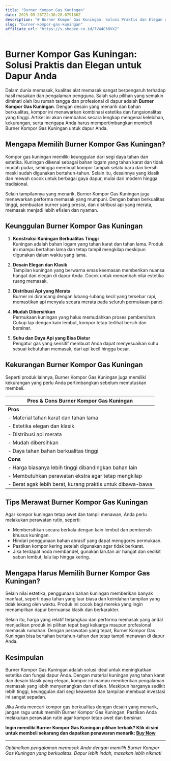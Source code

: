 ```yaml
---
title: "Burner Kompor Gas Kuningan"
date: 2025-09-26T22:38:28.079166Z
description: "# Burner Kompor Gas Kuningan: Solusi Praktis dan Elegan untuk Dapur Anda..."
slug: "burner-kompor-gas-kuningan"
affiliate_url: "https://s.shopee.co.id/7V44C68VX2"
---
```

# Burner Kompor Gas Kuningan: Solusi Praktis dan Elegan untuk Dapur Anda

Dalam dunia memasak, kualitas alat memasak sangat berpengaruh terhadap hasil masakan dan pengalaman pengguna. Salah satu pilihan yang semakin diminati oleh ibu rumah tangga dan profesional di dapur adalah **Burner Kompor Gas Kuningan**. Dengan desain yang menarik dan bahan berkualitas, kompor ini menawarkan kombinasi estetika dan fungsionalitas yang tinggi. Artikel ini akan membahas secara lengkap mengenai kelebihan, kekurangan, serta mengapa Anda harus mempertimbangkan membeli Burner Kompor Gas Kuningan untuk dapur Anda.

## Mengapa Memilih Burner Kompor Gas Kuningan?

Kompor gas kuningan memiliki keunggulan dari segi daya tahan dan estetika. Kuningan dikenal sebagai bahan logam yang tahan karat dan tidak mudah pudar, sehingga membuat kompor tampak selalu baru dan bersih meski sudah digunakan bertahun-tahun. Selain itu, desainnya yang klasik dan mewah cocok untuk berbagai gaya dapur, mulai dari modern hingga tradisional.

Selain tampilannya yang menarik, Burner Kompor Gas Kuningan juga menawarkan performa memasak yang mumpuni. Dengan bahan berkualitas tinggi, pembuatan burner yang presisi, dan distribusi api yang merata, memasak menjadi lebih efisien dan nyaman.

## Keunggulan Burner Kompor Gas Kuningan

1. **Konstruksi Kuningan Berkualitas Tinggi**  
   Kuningan adalah bahan logam yang tahan karat dan tahan lama. Produk ini mampu bertahan lama dan tetap tampil mengkilap meskipun digunakan dalam waktu yang lama.

2. **Desain Elegan dan Klasik**  
   Tampilan kuningan yang berwarna emas keemasan memberikan nuansa hangat dan elegan di dapur Anda. Cocok untuk menambah nilai estetika ruang memasak.

3. **Distribusi Api yang Merata**  
   Burner ini dirancang dengan lubang-lubang kecil yang tersebar rapi, memastikan api menyala secara merata pada seluruh permukaan panci.

4. **Mudah Dibersihkan**  
   Permukaan kuningan yang halus memudahkan proses pembersihan. Cukup lap dengan kain lembut, kompor tetap terlihat bersih dan bersinar.

5. **Suhu dan Daya Api yang Bisa Diatur**  
   Pengatur gas yang sensitif membuat Anda dapat menyesuaikan suhu sesuai kebutuhan memasak, dari api kecil hingga besar.

## Kekurangan Burner Kompor Gas Kuningan

Seperti produk lainnya, Burner Kompor Gas Kuningan juga memiliki kekurangan yang perlu Anda pertimbangkan sebelum memutuskan membeli.

| **Pros & Cons Burner Kompor Gas Kuningan** |
|-----------------------------------------|
| **Pros**                              |
| - Material tahan karat dan tahan lama|
| - Estetika elegan dan klasik       |
| - Distribusi api merata             |
| - Mudah dibersihkan                |
| - Daya tahan bahan berkualitas tinggi |
| **Cons**                              |
| - Harga biasanya lebih tinggi dibandingkan bahan lain|
| - Membutuhkan perawatan ekstra agar tetap mengkilap|
| - Berat agak lebih berat, kurang praktis untuk dibawa-bawa|

## Tips Merawat Burner Kompor Gas Kuningan

Agar kompor kuningan tetap awet dan tampil menawan, Anda perlu melakukan perawatan rutin, seperti:

- Membersihkan secara berkala dengan kain lembut dan pembersih khusus kuningan.
- Hindari penggunaan bahan abrasif yang dapat menggores permukaan.
- Pastikan kompor kering setelah digunakan agar tidak berkarat.
- Jika terdapat noda membandel, gunakan larutan air hangat dan sedikit sabun lembut, lalu lap hingga kering.

## Mengapa Harus Memilih Burner Kompor Gas Kuningan?

Selain nilai estetika, penggunaan bahan kuningan memberikan banyak manfaat, seperti daya tahan yang luar biasa dan keindahan tampilan yang tidak lekang oleh waktu. Produk ini cocok bagi mereka yang ingin menampilkan dapur bernuansa klasik dan berkarakter.

Selain itu, harga yang relatif terjangkau dan performa memasak yang andal menjadikan produk ini pilihan tepat bagi keluarga maupun profesional memasak rumahan. Dengan perawatan yang tepat, Burner Kompor Gas Kuningan bisa bertahan bertahun-tahun dan tetap tampil menawan di dapur Anda.

## Kesimpulan

Burner Kompor Gas Kuningan adalah solusi ideal untuk meningkatkan estetika dan fungsi dapur Anda. Dengan material kuningan yang tahan karat dan desain klasik yang elegan, kompor ini mampu memberikan pengalaman memasak yang lebih menyenangkan dan efisien. Meskipun harganya sedikit lebih tinggi, keunggulan dari segi keawetan dan tampilan membuat investasi ini sangat sepadan.

Jika Anda mencari kompor gas berkualitas dengan desain yang menarik, jangan ragu untuk memilih Burner Kompor Gas Kuningan. Pastikan Anda melakukan perawatan rutin agar kompor tetap awet dan bersinar.

**Ingin memiliki Burner Kompor Gas Kuningan pilihan terbaik? Klik di sini untuk membeli sekarang dan dapatkan penawaran menarik: [Buy Now](https://s.shopee.co.id/7V44C68VX2)**

---

*Optimalkan pengalaman memasak Anda dengan memilih Burner Kompor Gas Kuningan yang berkualitas. Dapur lebih indah, masakan lebih nikmat!*